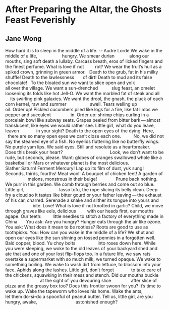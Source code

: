 # After Preparing the Altar, the Ghosts Feast Feverishly
## Jane Wong
How hard it is to sleep
in the middle of a life.
-- Audre Lorde
We wake in the middle of a life,                    hungry.
We smear durian            along our mouths, sing soft
death a lullaby. Carcass breath, eros of  licked fingers
and the finest perfume. What is love if  not         rot?
We wear the fruit’s hull as a spiked crown, grinning
in green armor.   Death to the grub, fat in his milky
shuffle! Death to the lawlessness       of dirt! Death
to mud and its false chocolate!   To the bloated sun
we want to slice open and yolk                      all over
the village. We want a sun-drenched           slug feast,
an omelet loosening its folds like hot Jell-O. We want
the marbled fat of steak and all        its swirling pink
galaxies. We want the drool, the gnash, the pluck of
each corn kernel, raw and summer                   swell.
Tears welling up                     oil. Order up! Pickled
cucumbers piled like logs for a fire, like fat limbs we
pepper and succulent                in. Order up: shrimp
chips curling in a porcelain bowl like subway seats.
Grapes peeled from bitter bark — almost translucent,
like eyes we would rather see. Little girl, what do you
leave, leaven              in your sight? Death to the open
eyes of  the dying. Here,           there are so many open
eyes we can’t close each one.          No, we did not say
the steamed eye of a fish. No eyelids fluttering like
no butterfly wings. No purple yam lips. We said eyes.
Still and resolute as a heartbreaker.         Does this break
your heart?                                      Look, we don’t want
to be rude, but seconds, please. Want: globes of oranges
swallowed whole like a basketball or Mars or whatever
planet is the most delicious.                   Slather Saturn!
Ferment Mercury! Lap up its film of dust, yuk sung!
Seconds, thirds, fourths! Meat wool! A bouquet of
chicken feet! A garden of                   melons, monstrous
in their bulge!               Prune back nothing. We purr
in this garden. We comb through berries and come out
so blue. Little girl,                            lasso tofu, the rope
slicing its belly clean. Deep fry a cloud so it tastes like
bitter gourd or your father leaving — the exhaust of
his car, charred. Serenade a snake and slither its tongue
into yours and                           bite. Love! What is love
if  not knotted in garlic? Child, we move through graves
like eels, delicious         with our heads first, our mouths
agape. Our teeth:         little needles to stitch a factory of
everything made in China.      You ask: Are you hungry?
Hunger eats through the air like ozone. You ask: What
does it mean to be rootless? Roots are good to use as
toothpicks. You: How can you wake in the middle of
a life? We shut and open our eyes like the sun shining
on tossed pennies in a forgotten well. Bald copper,
blood. Yu choy bolts                  into roses down here.
While you were sleeping, we woke to the old leaves
of  your backyard shed and ate that and one of your
lost flip-flops too. In a future life, we saw rats overtake
a supermarket with so much milk, we turned opaque.
We wake to something boiling. We wake to wash dirt
from lettuce, to blossom into your face. Aphids along
the lashes. Little girl, don’t forget              to take care
of  the chickens, squawking in their mess and stench.
Did our mouths buckle                                at the sight
of  you devouring slice                after slice of  pizza and
the greasy box too? Does this frontier swoon for you?
It’s time to wake up. Wake the tapeworm who loves
his home. Wake the ants,                  let them do-si-do
a spoonful of  peanut butter. Tell us, little girl, are you
hungry, awake,                               astonished enough?